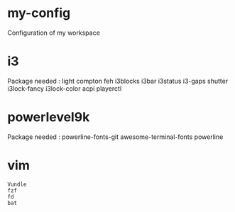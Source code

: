# my-config
Configuration of my workspace

# i3
Package needed :
	light
	compton
	feh
	i3blocks
	i3bar
	i3status
	i3-gaps
	shutter
  i3lock-fancy
  i3lock-color
  acpi
    playerctl

# powerlevel9k
Package needed :
	powerline-fonts-git
    awesome-terminal-fonts
    powerline

# vim
    Vundle
    fzf
    fd
    bat
